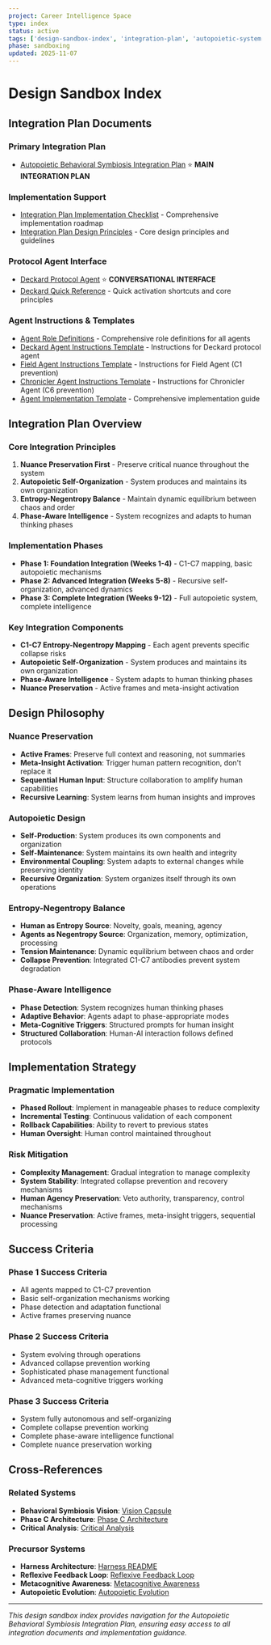 ```yaml
---
project: Career Intelligence Space
type: index
status: active
tags: ['design-sandbox-index', 'integration-plan', 'autopoietic-system', 'behavioral-symbiosis']
phase: sandboxing
updated: 2025-11-07
---
```


# Design Sandbox Index

## Integration Plan Documents

### **Primary Integration Plan**
- [Autopoietic Behavioral Symbiosis Integration Plan](./2025-11-07_Autopoietic_Behavioral_Symbiosis_Integration_Plan.md) ⭐ **MAIN INTEGRATION PLAN**

### **Implementation Support**
- [Integration Plan Implementation Checklist](./2025-11-07_Integration_Plan_Implementation_Checklist.md) - Comprehensive implementation roadmap
- [Integration Plan Design Principles](./2025-11-07_Integration_Plan_Design_Principles.md) - Core design principles and guidelines

### **Protocol Agent Interface**
- [Deckard Protocol Agent](./2025-11-07_Autopoietic_Behavioral_Symbiosis_Protocol_Agent.md) ⭐ **CONVERSATIONAL INTERFACE**
- [Deckard Quick Reference](./2025-11-07_ABS_Protocol_Agent_Quick_Reference.md) - Quick activation shortcuts and core principles

### **Agent Instructions & Templates**
- [Agent Role Definitions](./2025-11-07_Agent_Role_Definitions.md) - Comprehensive role definitions for all agents
- [Deckard Agent Instructions Template](./TEMPLATE_deckard_agent_instructions.md) - Instructions for Deckard protocol agent
- [Field Agent Instructions Template](./TEMPLATE_field_agent_instructions.md) - Instructions for Field Agent (C1 prevention)
- [Chronicler Agent Instructions Template](./TEMPLATE_chronicler_agent_instructions.md) - Instructions for Chronicler Agent (C6 prevention)
- [Agent Implementation Template](./TEMPLATE_agent_implementation.md) - Comprehensive implementation guide

## Integration Plan Overview

### **Core Integration Principles**
1. **Nuance Preservation First** - Preserve critical nuance throughout the system
2. **Autopoietic Self-Organization** - System produces and maintains its own organization
3. **Entropy-Negentropy Balance** - Maintain dynamic equilibrium between chaos and order
4. **Phase-Aware Intelligence** - System recognizes and adapts to human thinking phases

### **Implementation Phases**
- **Phase 1: Foundation Integration (Weeks 1-4)** - C1-C7 mapping, basic autopoietic mechanisms
- **Phase 2: Advanced Integration (Weeks 5-8)** - Recursive self-organization, advanced dynamics
- **Phase 3: Complete Integration (Weeks 9-12)** - Full autopoietic system, complete intelligence

### **Key Integration Components**
- **C1-C7 Entropy-Negentropy Mapping** - Each agent prevents specific collapse risks
- **Autopoietic Self-Organization** - System produces and maintains its own organization
- **Phase-Aware Intelligence** - System adapts to human thinking phases
- **Nuance Preservation** - Active frames and meta-insight activation

## Design Philosophy

### **Nuance Preservation**
- **Active Frames**: Preserve full context and reasoning, not summaries
- **Meta-Insight Activation**: Trigger human pattern recognition, don't replace it
- **Sequential Human Input**: Structure collaboration to amplify human capabilities
- **Recursive Learning**: System learns from human insights and improves

### **Autopoietic Design**
- **Self-Production**: System produces its own components and organization
- **Self-Maintenance**: System maintains its own health and integrity
- **Environmental Coupling**: System adapts to external changes while preserving identity
- **Recursive Organization**: System organizes itself through its own operations

### **Entropy-Negentropy Balance**
- **Human as Entropy Source**: Novelty, goals, meaning, agency
- **Agents as Negentropy Source**: Organization, memory, optimization, processing
- **Tension Maintenance**: Dynamic equilibrium between chaos and order
- **Collapse Prevention**: Integrated C1-C7 antibodies prevent system degradation

### **Phase-Aware Intelligence**
- **Phase Detection**: System recognizes human thinking phases
- **Adaptive Behavior**: Agents adapt to phase-appropriate modes
- **Meta-Cognitive Triggers**: Structured prompts for human insight
- **Structured Collaboration**: Human-AI interaction follows defined protocols

## Implementation Strategy

### **Pragmatic Implementation**
- **Phased Rollout**: Implement in manageable phases to reduce complexity
- **Incremental Testing**: Continuous validation of each component
- **Rollback Capabilities**: Ability to revert to previous states
- **Human Oversight**: Human control maintained throughout

### **Risk Mitigation**
- **Complexity Management**: Gradual integration to manage complexity
- **System Stability**: Integrated collapse prevention and recovery mechanisms
- **Human Agency Preservation**: Veto authority, transparency, control mechanisms
- **Nuance Preservation**: Active frames, meta-insight triggers, sequential processing

## Success Criteria

### **Phase 1 Success Criteria**
- All agents mapped to C1-C7 prevention
- Basic self-organization mechanisms working
- Phase detection and adaptation functional
- Active frames preserving nuance

### **Phase 2 Success Criteria**
- System evolving through operations
- Advanced collapse prevention working
- Sophisticated phase management functional
- Advanced meta-cognitive triggers working

### **Phase 3 Success Criteria**
- System fully autonomous and self-organizing
- Complete collapse prevention working
- Complete phase-aware intelligence functional
- Complete nuance preservation working

## Cross-References

### **Related Systems**
- **Behavioral Symbiosis Vision**: [Vision Capsule](../vision/2025-11-07_Behavioral_Symbiosis_Vision_Capsule.md)
- **Phase C Architecture**: [Phase C Architecture](../systems/2025-11-07_Phase_C_Behavioral_Symbiosis_Architecture.md)
- **Critical Analysis**: [Critical Analysis](../analysis/2025-11-07_Critical_Analysis_Behavioral_Symbiosis_Precursors.md)

### **Precursor Systems**
- **Harness Architecture**: [Harness README](../../docs/HARNESS/README.md)
- **Reflexive Feedback Loop**: [Reflexive Feedback Loop](../systems/2025-10-03_Reflexive_Human_AI_Feedback_Loop.md)
- **Metacognitive Awareness**: [Metacognitive Awareness](../systems/2025-10-03_Metacognitive_Awareness_System_Implementation.md)
- **Autopoietic Evolution**: [Autopoietic Evolution](../systems/2025-10-03_Autopoietic_System_Evolution.md)

---

*This design sandbox index provides navigation for the Autopoietic Behavioral Symbiosis Integration Plan, ensuring easy access to all integration documents and implementation guidance.*
